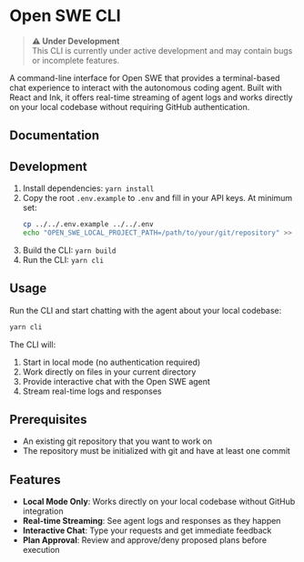 # Open SWE CLI

> **⚠️ Under Development**  
> This CLI is currently under active development and may contain bugs or incomplete features.

A command-line interface for Open SWE that provides a terminal-based chat experience to interact with the autonomous coding agent. Built with React and Ink, it offers real-time streaming of agent logs and works directly on your local codebase without requiring GitHub authentication.

## Documentation

## Development

1. Install dependencies: `yarn install`
2. Copy the root `.env.example` to `.env` and fill in your API keys. At minimum set:
   ```bash
   cp ../../.env.example ../../.env
   echo "OPEN_SWE_LOCAL_PROJECT_PATH=/path/to/your/git/repository" >> ../../.env
   ```
3. Build the CLI: `yarn build`
4. Run the CLI: `yarn cli`

## Usage

Run the CLI and start chatting with the agent about your local codebase:

```bash
yarn cli
```

The CLI will:

1. Start in local mode (no authentication required)
2. Work directly on files in your current directory
3. Provide interactive chat with the Open SWE agent
4. Stream real-time logs and responses

## Prerequisites

- An existing git repository that you want to work on
- The repository must be initialized with git and have at least one commit

## Features

- **Local Mode Only**: Works directly on your local codebase without GitHub integration
- **Real-time Streaming**: See agent logs and responses as they happen
- **Interactive Chat**: Type your requests and get immediate feedback
- **Plan Approval**: Review and approve/deny proposed plans before execution
